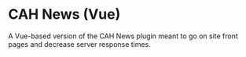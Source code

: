# CAH News (Vue)

A Vue-based version of the CAH News plugin meant to go on site front pages and decrease server response times.